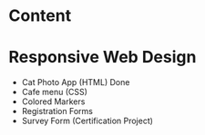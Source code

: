 # Content 
#

# Responsive Web Design
- Cat Photo App (HTML) Done
- Cafe menu (CSS)
- Colored Markers 
- Registration Forms
- Survey Form (Certification Project)
